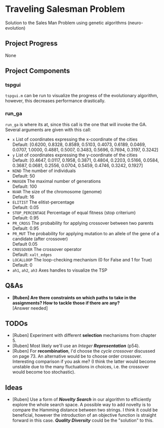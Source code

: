 # Traveling Salesman Problem
 Solution to the Sales Man Problem using genetic algorithms (neuro-evolution)

## Project Progress

None



## Project Components

### tspgui

`tspgui.m` can be run to visualize the progress of the evolutionary algorithm, however, this decreases performance drastically.

### run_ga

`run_ga` is where its at, since this call is the one that will invoke the GA. Several arguments are given with this call:

* `x` List of coordinates expressing the x-coordinate of the cities <br> Default: [0.6200, 
      0.8328, 
      0.8589, 
      0.5103, 
      0.4073, 
      0.6189, 
      0.0469, 
      0.0707, 
      1.0000, 
      0.4881, 
      0.5007, 
      0.3483, 
      0.5696, 
      0.7694, 
      0.3197, 
      0.3242]
* `y` List of coordinates expressing the y-coordinate of the cities<br> Default: [0.4647,
      0.0117,
      0.1958,
      0.3871,
      0.4804,
      0.2203,
      0.5166,
      0.0584,
      0.3687,
      0.0681,
      0.2556,
      0.0704,
      0.5459,
      0.4746,
      0.3242,
      0.1927]
* `NIND` The number of individuals<br> Default: 50
* `MAXGEN` The maximal number of generations <br> Default: 100
* `NVAR` The size of the chromosome (genome) <br> Default: 16
* `ELITIST` The elitist-percentage <br> Default: 0.05
* `STOP_PERCENTAGE` Percentage of equal fitness (stop criterium) <br> Default: 0.95
* `PR_CROSS` The probability for applying crossover between two parents <br> Default: 0.95
* `PR_MUT` The probability for applying mutation to an allele of the gene of a candidate (after crossover) <br> Default 0.05
* `CROSSOVER` The crossover operator <br> Default: `xalt_edges`
* `LOCALLOOP` The loop-checking mechanism (0 for False and 1 for True) <br> Default: 0
* `ah1`, `ah2`, `ah3` Axes handles to visualize the TSP



## Q&As

* **[Ruben] Are there constraints on which paths to take in the assignments? How to tackle those if there are any?** <br> [Answer needed]



## TODOs

* [Ruben] Experiment with different **selection** mechanisms from chapter 5.
* [Ruben] Most likely we'll use an *Integer **Representation*** (p54).
* [Ruben] For **recombination**, I'd choose the *cycle crossover* discussed on page 73. An alternative would be to choose order crossover. Interesting comparison if you ask me? (I think the latter would become unstable due to the many fluctuations in choices, i.e. the crossover would become too stochastic).



## Ideas

* [Ruben] Use a form of ***Novelty Search*** in our algorithm to efficiently explore the whole search space. A possible way to add novelty is to compare the Hamming distance between two strings. I think it could be beneficial, however the introduction of an objective function is straight forward in this case. ***Quality Diversity*** could be the "solution" to this. 